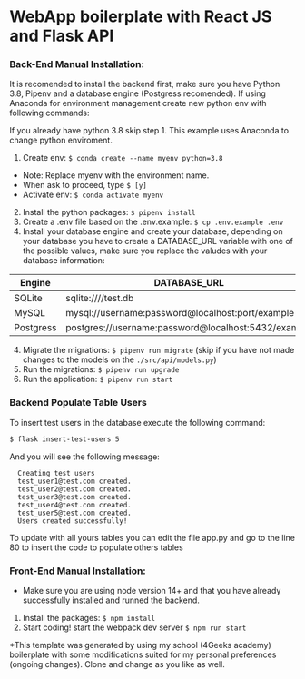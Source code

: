 # WebApp boilerplate with React JS and Flask API

### Back-End Manual Installation:

It is recomended to install the backend first, make sure you have Python 3.8, Pipenv and a database engine (Postgress recomended). If using Anaconda for environment management create new python env with following commands:


If you already have python 3.8 skip step 1. This example uses Anaconda to change python enviroment.  

1. Create env: `$ conda create --name myenv python=3.8`
  - Note: Replace myenv with the environment name.
  - When ask to proceed, type `$ [y]`
  - Activate env: `$ conda activate myenv`
2. Install the python packages: `$ pipenv install`
3. Create a .env file based on the .env.example: `$ cp .env.example .env`
4. Install your database engine and create your database, depending on your database you have to create a DATABASE_URL variable with one of the possible values, make sure you replace the valudes with your database information:

| Engine    | DATABASE_URL                                        |
| --------- | --------------------------------------------------- |
| SQLite    | sqlite:////test.db                                  |
| MySQL     | mysql://username:password@localhost:port/example    |
| Postgress | postgres://username:password@localhost:5432/example |

4. Migrate the migrations: `$ pipenv run migrate` (skip if you have not made changes to the models on the `./src/api/models.py`)
5. Run the migrations: `$ pipenv run upgrade`
6. Run the application: `$ pipenv run start`

### Backend Populate Table Users

To insert test users in the database execute the following command:

```sh
$ flask insert-test-users 5
```

And you will see the following message:

```
  Creating test users
  test_user1@test.com created.
  test_user2@test.com created.
  test_user3@test.com created.
  test_user4@test.com created.
  test_user5@test.com created.
  Users created successfully!
```

To update with all yours tables you can edit the file app.py and go to the line 80 to insert the code to populate others tables

### Front-End Manual Installation:

-   Make sure you are using node version 14+ and that you have already successfully installed and runned the backend.

1. Install the packages: `$ npm install`
2. Start coding! start the webpack dev server `$ npm run start`

*This template was generated by using my school (4Geeks academy) boilerplate with some modifications suited for my personal preferences (ongoing changes). Clone and change as you like as well. 
